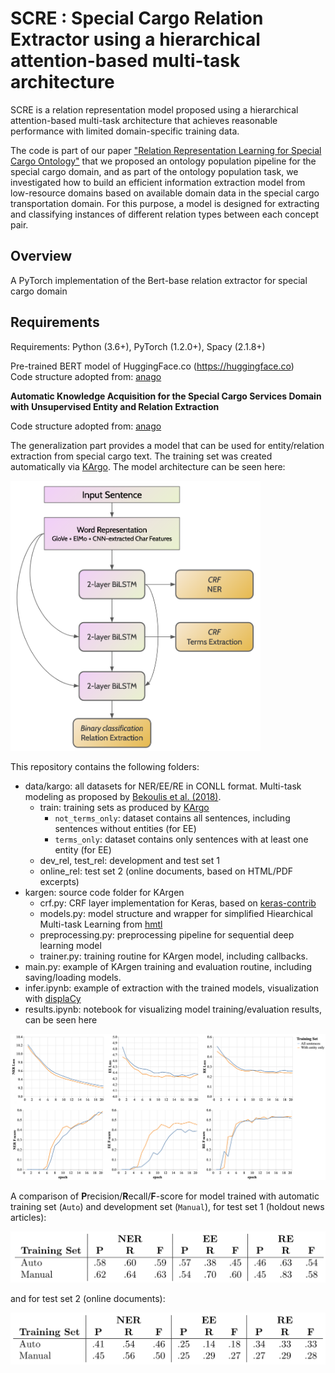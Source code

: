 # SCRE : Special Cargo Relation Extractor using a hierarchical attention-based multi-task architecture 

SCRE is a relation representation model proposed using a hierarchical attention-based multi-task architecture that achieves reasonable performance with limited domain-specific training data. 

The code is part of our paper ["Relation Representation Learning for Special Cargo Ontology"](https://scholar.google.com/citations?user=DNUz3o4AAAAJ&hl=en&authuser=1) that we proposed an ontology population pipeline for the special cargo domain, and as part of the ontology population task, we investigated how to build an efficient information extraction model from low-resource domains based on available domain data in the special cargo transportation domain. For this purpose, a model is designed for extracting and classifying instances of different relation types between each concept pair.

## Overview
A PyTorch implementation of the Bert-base relation extractor for special cargo domain 

## Requirements
Requirements: Python (3.6+), PyTorch (1.2.0+), Spacy (2.1.8+)  

Pre-trained BERT model of HuggingFace.co (https://huggingface.co)   
Code structure adopted from:
[anago](https://github.com/Hironsan/anago)










**Automatic Knowledge Acquisition for the Special Cargo Services Domain with Unsupervised Entity and Relation Extraction**

Code structure adopted from: [anago](https://github.com/Hironsan/anago)

The generalization part provides a model that can be used for entity/relation extraction from special cargo text.
The training set was created automatically via [KArgo](https://github.com/yoseflaw/KArgo). The model architecture can be seen here: 

<img src="https://github.com/yoseflaw/KArgen/blob/master/images/simplified_hmtl.png" alt="Simplified HMTL Architecture" width="400"/>

This repository contains the following folders:

* data/kargo: all datasets for NER/EE/RE in CONLL format. Multi-task modeling as proposed by [Bekoulis et al. (2018)](https://github.com/bekou/multihead_joint_entity_relation_extraction).
    * train: training sets as produced by [KArgo](https://github.com/yoseflaw/KArgo)
        * `not_terms_only`: dataset contains all sentences, including sentences without entities (for EE)
        * `terms_only`: dataset contains only sentences with at least one entity (for EE)
    * dev_rel, test_rel: development and test set 1
    * online_rel: test set 2 (online documents, based on HTML/PDF excerpts)
* kargen: source code folder for KArgen
    * crf.py: CRF layer implementation for Keras, based on [keras-contrib](https://github.com/keras-team/keras-contrib)
    * models.py: model structure and wrapper for simplified Hiearchical Multi-task Learning from [hmtl](https://github.com/huggingface/hmtl)
    * preprocessing.py: preprocessing pipeline for sequential deep learning model
    * trainer.py: training routine for KArgen model, including callbacks.
* main.py: example of KArgen training and evaluation routine, including saving/loading models.
* infer.ipynb: example of extraction with the trained models, visualization with [displaCy](https://explosion.ai/demos/displacy)
* results.ipynb: notebook for visualizing model training/evaluation results, can be seen here

<img src="https://github.com/yoseflaw/KArgen/blob/master/images/result_viz.png" alt="Result Training Visualization" />
    
A comparison of **P**recision/**R**ecall/**F**-score for model trained with automatic training set (`Auto`) and development set (`Manual`), for test set 1 (holdout news articles):

<img src="https://github.com/yoseflaw/KArgen/blob/master/images/result_ts1.png" alt="Result Test Set 1 News" />

and for test set 2 (online documents):

<img src="https://github.com/yoseflaw/KArgen/blob/master/images/result_ts2.png" alt="Result Test Set 1 News" />
